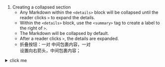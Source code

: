 1. Creating a collapsed section
    - Any Markdown within the `<details>` block will be collapsed until the reader clicks `>`  to expand the details.
    - Within the `<details>` block, use the `<summary>` tag to create a label to the right of `>`.
    - The Markdown will be collapsed by default.
    - After a reader clicks `>`, the details are expanded.
    - 折叠按钮：一对<detail></detail> 中间包裹内容，一对<summary></summary> 设置向右箭头，中间包裹内容；


<details><summary>click me</summary>
<p>

#### we can hide anything,even code!

```
ruby puts "hello world"
```
</p>
</details>
